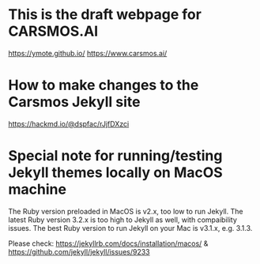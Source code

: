 # This is the draft webpage for CARSMOS.AI

https://ymote.github.io/
https://www.carsmos.ai/

# How to make changes to the Carsmos Jekyll site

https://hackmd.io/@dspfac/rJjfDXzci

# Special note for running/testing Jekyll themes locally on MacOS machine

The Ruby version preloaded in MacOS is v2.x, too low to run Jekyll.
The latest Ruby version 3.2.x is too high to Jekyll as well, with compaibility issues.
The best Ruby version to run Jekyll on your Mac is v3.1.x, e.g. 3.1.3.

Please check:
https://jekyllrb.com/docs/installation/macos/ & 
https://github.com/jekyll/jekyll/issues/9233
